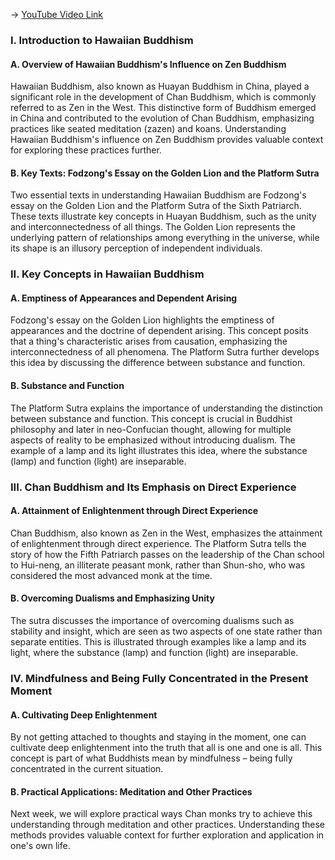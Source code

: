 -> [YouTube Video Link](https://www.youtube.com/watch?v=U-x1qU3J2e4&list=PLFZtry6b0WR7o6UF9_7jZwW_YtptlDm8P&index=13&pp=iAQB)

### I. Introduction to Hawaiian Buddhism
#### A. Overview of Hawaiian Buddhism's Influence on Zen Buddhism

Hawaiian Buddhism, also known as Huayan Buddhism in China, played a significant role in the development of Chan Buddhism, which is commonly referred to as Zen in the West. This distinctive form of Buddhism emerged in China and contributed to the evolution of Chan Buddhism, emphasizing practices like seated meditation (zazen) and koans. Understanding Hawaiian Buddhism's influence on Zen Buddhism provides valuable context for exploring these practices further.

#### B. Key Texts: Fodzong's Essay on the Golden Lion and the Platform Sutra

Two essential texts in understanding Hawaiian Buddhism are Fodzong's essay on the Golden Lion and the Platform Sutra of the Sixth Patriarch. These texts illustrate key concepts in Huayan Buddhism, such as the unity and interconnectedness of all things. The Golden Lion represents the underlying pattern of relationships among everything in the universe, while its shape is an illusory perception of independent individuals.

### II. Key Concepts in Hawaiian Buddhism
#### A. Emptiness of Appearances and Dependent Arising

Fodzong's essay on the Golden Lion highlights the emptiness of appearances and the doctrine of dependent arising. This concept posits that a thing's characteristic arises from causation, emphasizing the interconnectedness of all phenomena. The Platform Sutra further develops this idea by discussing the difference between substance and function.

#### B. Substance and Function

The Platform Sutra explains the importance of understanding the distinction between substance and function. This concept is crucial in Buddhist philosophy and later in neo-Confucian thought, allowing for multiple aspects of reality to be emphasized without introducing dualism. The example of a lamp and its light illustrates this idea, where the substance (lamp) and function (light) are inseparable.

### III. Chan Buddhism and Its Emphasis on Direct Experience
#### A. Attainment of Enlightenment through Direct Experience

Chan Buddhism, also known as Zen in the West, emphasizes the attainment of enlightenment through direct experience. The Platform Sutra tells the story of how the Fifth Patriarch passes on the leadership of the Chan school to Hui-neng, an illiterate peasant monk, rather than Shun-sho, who was considered the most advanced monk at the time.

#### B. Overcoming Dualisms and Emphasizing Unity

The sutra discusses the importance of overcoming dualisms such as stability and insight, which are seen as two aspects of one state rather than separate entities. This is illustrated through examples like a lamp and its light, where the substance (lamp) and function (light) are inseparable.

### IV. Mindfulness and Being Fully Concentrated in the Present Moment
#### A. Cultivating Deep Enlightenment

By not getting attached to thoughts and staying in the moment, one can cultivate deep enlightenment into the truth that all is one and one is all. This concept is part of what Buddhists mean by mindfulness – being fully concentrated in the current situation.

#### B. Practical Applications: Meditation and Other Practices

Next week, we will explore practical ways Chan monks try to achieve this understanding through meditation and other practices. Understanding these methods provides valuable context for further exploration and application in one's own life.